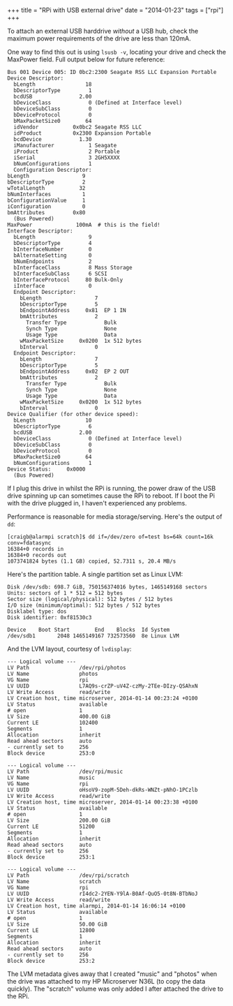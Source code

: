 +++
title = "RPi with USB external drive"
date = "2014-01-23"
tags = ["rpi"]
+++

To attach an external USB harddrive *without* a USB hub, check the maximum power requirements of the drive are less than 120mA.

One way to find this out is using `lsusb -v`, locating your drive and check the MaxPower field.  Full output below for future reference:

    Bus 001 Device 005: ID 0bc2:2300 Seagate RSS LLC Expansion Portable
    Device Descriptor:
      bLength                18
      bDescriptorType         1
      bcdUSB               2.00
      bDeviceClass            0 (Defined at Interface level)
      bDeviceSubClass         0 
      bDeviceProtocol         0 
      bMaxPacketSize0        64
      idVendor           0x0bc2 Seagate RSS LLC
      idProduct          0x2300 Expansion Portable
      bcdDevice            1.30
      iManufacturer           1 Seagate 
      iProduct                2 Portable        
      iSerial                 3 2GH5XXXX    
      bNumConfigurations      1
      Configuration Descriptor:
	bLength                 9
	bDescriptorType         2
	wTotalLength           32
	bNumInterfaces          1
	bConfigurationValue     1
	iConfiguration          0 
	bmAttributes         0x80
	  (Bus Powered)
	MaxPower              100mA  # this is the field!
	Interface Descriptor:
	  bLength                 9
	  bDescriptorType         4
	  bInterfaceNumber        0
	  bAlternateSetting       0
	  bNumEndpoints           2
	  bInterfaceClass         8 Mass Storage
	  bInterfaceSubClass      6 SCSI
	  bInterfaceProtocol     80 Bulk-Only
	  iInterface              0 
	  Endpoint Descriptor:
	    bLength                 7
	    bDescriptorType         5
	    bEndpointAddress     0x81  EP 1 IN
	    bmAttributes            2
	      Transfer Type            Bulk
	      Synch Type               None
	      Usage Type               Data
	    wMaxPacketSize     0x0200  1x 512 bytes
	    bInterval               0
	  Endpoint Descriptor:
	    bLength                 7
	    bDescriptorType         5
	    bEndpointAddress     0x02  EP 2 OUT
	    bmAttributes            2
	      Transfer Type            Bulk
	      Synch Type               None
	      Usage Type               Data
	    wMaxPacketSize     0x0200  1x 512 bytes
	    bInterval               0
    Device Qualifier (for other device speed):
      bLength                10
      bDescriptorType         6
      bcdUSB               2.00
      bDeviceClass            0 (Defined at Interface level)
      bDeviceSubClass         0 
      bDeviceProtocol         0 
      bMaxPacketSize0        64
      bNumConfigurations      1
    Device Status:     0x0000
      (Bus Powered)

If I plug this drive in whilst the RPi is running, the power draw of the USB drive spinning up can sometimes cause the RPi to reboot. If I boot the Pi with the drive plugged in, I haven't experienced any problems.

Performance is reasonable for media storage/serving.  Here's the output of `dd`:
 
    [craigb@alarmpi scratch]$ dd if=/dev/zero of=test bs=64k count=16k conv=fdatasync
    16384+0 records in
    16384+0 records out
    1073741824 bytes (1.1 GB) copied, 52.7311 s, 20.4 MB/s

Here's the partition table.  A single partition set as Linux LVM:

    Disk /dev/sdb: 698.7 GiB, 750156374016 bytes, 1465149168 sectors
    Units: sectors of 1 * 512 = 512 bytes
    Sector size (logical/physical): 512 bytes / 512 bytes
    I/O size (minimum/optimal): 512 bytes / 512 bytes
    Disklabel type: dos
    Disk identifier: 0xf81530c3

    Device    Boot Start        End    Blocks  Id System
    /dev/sdb1       2048 1465149167 732573560  8e Linux LVM

And the LVM layout, courtesy of `lvdisplay`:

    --- Logical volume ---
    LV Path                /dev/rpi/photos
    LV Name                photos
    VG Name                rpi
    LV UUID                L7AQ9s-crZP-uV4Z-czMy-2TEe-DIzy-QSAhxN
    LV Write Access        read/write
    LV Creation host, time microserver, 2014-01-14 00:23:24 +0100
    LV Status              available
    # open                 1
    LV Size                400.00 GiB
    Current LE             102400
    Segments               1
    Allocation             inherit
    Read ahead sectors     auto
    - currently set to     256
    Block device           253:0

    --- Logical volume ---
    LV Path                /dev/rpi/music
    LV Name                music
    VG Name                rpi
    LV UUID                oHsoV9-zopM-5Deh-dkRs-WNZt-pNhO-1PCzlb
    LV Write Access        read/write
    LV Creation host, time microserver, 2014-01-14 00:23:38 +0100
    LV Status              available
    # open                 1
    LV Size                200.00 GiB
    Current LE             51200
    Segments               1
    Allocation             inherit
    Read ahead sectors     auto
    - currently set to     256
    Block device           253:1

    --- Logical volume ---
    LV Path                /dev/rpi/scratch
    LV Name                scratch
    VG Name                rpi
    LV UUID                rI4dc2-2YEN-Y9lA-B0Af-QuO5-0t8N-BTbNoJ
    LV Write Access        read/write
    LV Creation host, time alarmpi, 2014-01-14 16:06:14 +0100
    LV Status              available
    # open                 1
    LV Size                50.00 GiB
    Current LE             12800
    Segments               1
    Allocation             inherit
    Read ahead sectors     auto
    - currently set to     256
    Block device           253:2
   
The LVM metadata gives away that I created "music" and "photos" when the drive was attached to my HP Microserver N36L (to copy the data quickly).  The "scratch" volume was only added I after attached the drive to the RPi.
